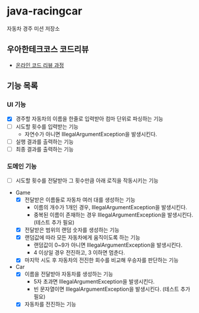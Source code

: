 # java-racingcar

자동차 경주 미션 저장소

## 우아한테크코스 코드리뷰

- [온라인 코드 리뷰 과정](https://github.com/woowacourse/woowacourse-docs/blob/master/maincourse/README.md)

## 기능 목록
### UI 기능
- [x] 경주할 자동차의 이름을 한줄로 입력받아 컴마 단위로 파싱하는 기능
- [ ] 시도할 횟수를 입력받는 기능
    - 자연수가 아니면 IllegalArgumentException을 발생시킨다.
- [ ] 실행 결과를 출력하는 기능
- [ ] 최종 결과를 출력하는 기능

### 도메인 기능
- [ ] 시도할 횟수를 전달받아 그 횟수만큼 아래 로직을 작동시키는 기능
- Game
    - [x] 전달받은 이름들로 자동차 여러 대를 생성하는 기능
      - 이름의 개수가 1개인 경우, IllegalArgumentException을 발생시킨다.
      - 중복된 이름이 존재하는 경우 IllegalArgumentException을 발생시킨다. (테스트 추가 필요)
    - [x] 전달받은 범위의 랜덤 숫자를 생성하는 기능
    - [x] 랜덤값에 따라 모든 자동차에게 움직이도록 하는 기능
        - 랜덤값이 0~9가 아니면 IllegalArgumentException을 발생시킨다.
        - 4 이상일 경우 전진하고, 3 이하면 멈춘다.
    - [x] 마지막 시도 후 자동차의 전진한 회수를 비교해 우승자를 판단하는 기능
- Car
    - [x] 이름을 전달받아 자동차를 생성하는 기능
        - 5자 초과면 IllegalArgumentException을 발생시킨다.
        - 빈 문자열이면 IllegalArgumentException을 발생시킨다. (테스트 추가 필요)
    - [x] 자동차를 전진하는 기능